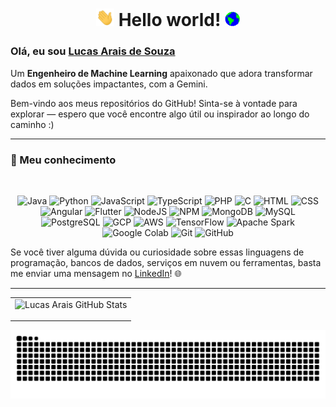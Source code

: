 <h1 align="center">
  <img src="https://github.com/LucasArais/LucasArais/blob/main/Assets/Hi.gif" width="29px">
  <strong>Hello world!</strong>
  <img src="https://github.com/LucasArais/LucasArais/blob/main/Assets/Earth.gif" width="24px">
</h1>


### Olá, eu sou [Lucas Arais de Souza](https://www.linkedin.com/in/lucas-arais/)
Um **Engenheiro de Machine Learning** apaixonado que adora transformar dados em soluções impactantes, com a Gemini.

Bem-vindo aos meus repositórios do GitHub! Sinta-se à vontade para explorar — espero que você encontre algo útil ou inspirador ao longo do caminho :)

---
### 🧠 Meu conhecimento
<br> 
<p align="center">
  <img src="https://img.icons8.com/?size=100&id=13679&format=png&color=000000" width="40" alt="Java" title="Java"/>
  <img src="https://cdn-icons-png.flaticon.com/512/5968/5968350.png" width="40" alt="Python" title="Python"/>
  <img src="https://img.icons8.com/?size=100&id=108784&format=png&color=000000" width="40" alt="JavaScript" title="JavaScript"/>
  <img src="https://img.icons8.com/?size=100&id=uJM6fQYqDaZK&format=png&color=000000" width="40" alt="TypeScript" title="TypeScript"/>
  <img src="https://cdn-icons-png.flaticon.com/512/919/919830.png" width="40" alt="PHP" title="PHP"/>
  <img src="https://img.icons8.com/?size=100&id=lOqoeP2Zy02f&format=png&color=000000" width="40" alt="C" title="C"/>
  <img src="https://img.icons8.com/?size=100&id=20909&format=png&color=000000" width="40" alt="HTML" title="HTML"/>
  <img src="https://img.icons8.com/?size=100&id=21278&format=png&color=000000" width="40" alt="CSS" title="CSS"/>
  <img src="https://img.icons8.com/?size=100&id=71257&format=png&color=000000" width="40" alt="Angular" title="Angular"/>
  <img src="https://img.icons8.com/?size=100&id=pCvIfmctRaY8&format=png&color=000000" width="40" alt="Flutter" title="Flutter"/>
  <img src="https://img.icons8.com/?size=100&id=54087&format=png&color=000000" width="40" alt="NodeJS" title="NodeJS"/>
  <img src="https://img.icons8.com/?size=100&id=24895&format=png&color=000000" width="40" alt="NPM" title="NPM"/>
  <img src="https://img.icons8.com/?size=100&id=74402&format=png&color=000000" width="40" alt="MongoDB" title="MongoDB"/>
  <img src="https://img.icons8.com/?size=100&id=UFXRpPFebwa2&format=png&color=000000" width="40" alt="MySQL" title="MySQL"/>
  <img src="https://img.icons8.com/?size=100&id=38561&format=png&color=000000" width="40" alt="PostgreSQL" title="PostgreSQL"/>
  <img src="https://img.icons8.com/?size=100&id=WHRLQdbEXQ16&format=png&color=000000" width="40" alt="GCP" title="Google Cloud Platform"/>
  <img src="https://img.icons8.com/?size=100&id=33039&format=png&color=000000" width="40" alt="AWS" title="Amazon Web Services"/>
  <img src="https://img.icons8.com/?size=100&id=n3QRpDA7KZ7P&format=png&color=000000" width="40" alt="TensorFlow" title="TensorFlow"/>
  <img src="https://img.icons8.com/?size=100&id=0cRqPqlItA0E&format=png&color=000000" width="40" alt="Apache Spark" title="Apache Spark"/>
  <img src="https://img.icons8.com/?size=100&id=lOqoeP2Zy02f&format=png&color=000000" width="40" alt="Google Colab" title="Google Colab"/>
  <img src="https://img.icons8.com/?size=100&id=20906&format=png&color=000000" width="40" alt="Git" title="Git"/>
  <img src="https://img.icons8.com/?size=100&id=467&format=png&color=000000" width="40" alt="GitHub" title="GitHub"/>
</p>

Se você tiver alguma dúvida ou curiosidade sobre essas linguagens de programação, bancos de dados, serviços em nuvem ou ferramentas, basta me enviar uma mensagem no [LinkedIn](https://www.linkedin.com/in/lucasarais/)! 🌐

---
<div align="center">
<table>
  <tr>
    <td>
      <img src="https://github-readme-stats.vercel.app/api?username=LucasArais&show_icons=true&theme=radical" alt="Lucas Arais GitHub Stats"/>
      <p>
<!-- 🎯 O projeto que estou trabalhando atualmente é:  REPO_ATUAL nome-do-repo-aqui FIM_REPO_ATUAL -->
  </tr>
</table>
</div>



<picture align="center">
  <source media="(prefers-color-scheme: dark)" srcset="https://raw.githubusercontent.com/LucasArais/LucasArais/output/github-contribution-grid-snake-dark.svg">
  <source media="(prefers-color-scheme: light)" srcset="https://raw.githubusercontent.com/LucasArais/LucasArais/output/github-contribution-grid-snake-dark.svg">
  <img align="center" alt="github contribution grid snake animation" src="https://raw.githubusercontent.com/LucasArais/LucasArais/output/github-contribution-grid-snake.svg">
</picture>

